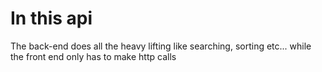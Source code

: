 # In this api

The back-end does all the heavy lifting like searching, sorting etc... while the front end only has to make http calls
